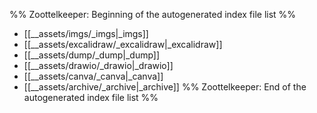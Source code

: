 %% Zoottelkeeper: Beginning of the autogenerated index file list  %%
-  [[__assets/imgs/_imgs|_imgs]]
-  [[__assets/excalidraw/_excalidraw|_excalidraw]]
-  [[__assets/dump/_dump|_dump]]
-  [[__assets/drawio/_drawio|_drawio]]
-  [[__assets/canva/_canva|_canva]]
-  [[__assets/archive/_archive|_archive]]
%% Zoottelkeeper: End of the autogenerated index file list  %%
